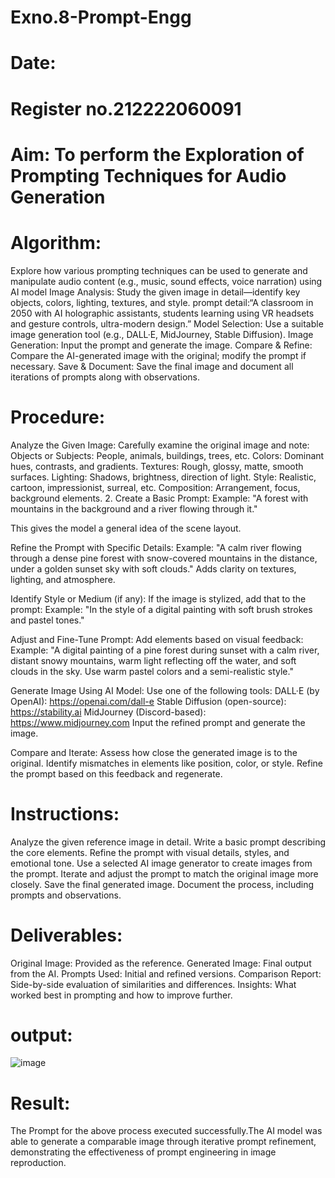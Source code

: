 # Exno.8-Prompt-Engg
# Date:
# Register no.212222060091
# Aim: To perform the Exploration of Prompting Techniques for Audio Generation
# Algorithm: 
Explore how various prompting techniques can be used to generate and manipulate audio content (e.g., music, sound effects, voice narration) using AI model
Image Analysis: Study the given image in detail—identify key objects, colors, lighting, textures, and style. 
prompt detail:“A classroom in 2050 with AI holographic assistants, students learning using VR headsets and gesture controls, ultra-modern design.”
Model Selection: Use a suitable image generation tool (e.g., DALL·E, MidJourney, Stable Diffusion). Image Generation: Input the prompt and generate the image. Compare & Refine: Compare the AI-generated image with the original; modify the prompt if necessary. Save & Document: Save the final image and document all iterations of prompts along with observations.
# Procedure:
Analyze the Given Image: Carefully examine the original image and note:
Objects or Subjects: People, animals, buildings, trees, etc. Colors: Dominant hues, contrasts, and gradients. Textures: Rough, glossy, matte, smooth surfaces. Lighting: Shadows, brightness, direction of light. Style: Realistic, cartoon, impressionist, surreal, etc. Composition: Arrangement, focus, background elements. 2. Create a Basic Prompt: Example: "A forest with mountains in the background and a river flowing through it."

This gives the model a general idea of the scene layout.

Refine the Prompt with Specific Details: Example: "A calm river flowing through a dense pine forest with snow-covered mountains in the distance, under a golden sunset sky with soft clouds."
Adds clarity on textures, lighting, and atmosphere.

Identify Style or Medium (if any): If the image is stylized, add that to the prompt:
Example: "In the style of a digital painting with soft brush strokes and pastel tones."

Adjust and Fine-Tune Prompt: Add elements based on visual feedback:
Example: "A digital painting of a pine forest during sunset with a calm river, distant snowy mountains, warm light reflecting off the water, and soft clouds in the sky. Use warm pastel colors and a semi-realistic style."

Generate Image Using AI Model: Use one of the following tools:
DALL·E (by OpenAI): https://openai.com/dall-e Stable Diffusion (open-source): https://stability.ai MidJourney (Discord-based): https://www.midjourney.com Input the refined prompt and generate the image.

Compare and Iterate: Assess how close the generated image is to the original. Identify mismatches in elements like position, color, or style. Refine the prompt based on this feedback and regenerate.
# Instructions:
Analyze the given reference image in detail. Write a basic prompt describing the core elements. Refine the prompt with visual details, styles, and emotional tone. Use a selected AI image generator to create images from the prompt. Iterate and adjust the prompt to match the original image more closely. Save the final generated image. Document the process, including prompts and observations.

# Deliverables:
Original Image: Provided as the reference. Generated Image: Final output from the AI. Prompts Used: Initial and refined versions. Comparison Report: Side-by-side evaluation of similarities and differences. Insights: What worked best in prompting and how to improve further.
# output:
![image](https://github.com/user-attachments/assets/f63cf14b-61b7-47ab-bfb9-022785909f11)
# Result: 
The Prompt for the above process executed successfully.The AI model was able to generate a comparable image through iterative prompt refinement, demonstrating the effectiveness of prompt engineering in image reproduction.
